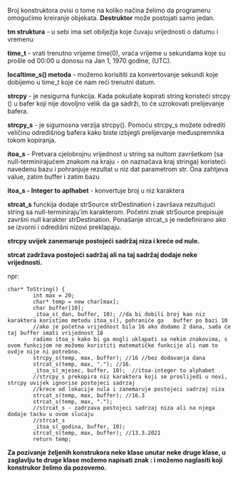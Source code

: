 
Broj konstruktora ovisi o tome na koliko načina želimo da programeru omogućimo kreiranje objekata. **Destruktor** može postojati samo jedan.

**tm struktura** - u sebi ima set obilježja koje čuvaju vrijednosti o datumu i vremenu

**time_t** - vrati trenutno vrijeme time(0), vraća vrijeme u sekundama koje su prošle od 00:00 u donosu na Jan 1, 1970 godine, (UTC).

**localtime_s() metoda** - možemo korisititi za konvertovanje sekundi koje dobijemo u time_t koje će nam reći trenutni datum.

**strcpy** - je nesigurna funkcija. Kada pokušate kopirati string koristeći strcpy () u bafer koji nije dovoljno velik da ga sadrži, to će uzrokovati prelijevanje bafera.

**strcpy_s** - je sigurnosna verzija strcpy(). Pomoću strcpy_s možete odrediti veličinu odredišnog bafera kako biste izbjegli prelijevanje međuspremnika tokom kopiranja.

**itoa_s** - Pretvara cjelobrojnu vrijednost u string sa nultom završetkom (sa null-terminirajućem znakom na kraju - on naznačava kraj stringa) koristeći navedenu bazu i pohranjuje rezultat u niz dat parametrom str. Ona zahtjeva value, zatim buffer i zatim bazu 

**itoa_s - Integer to aplhabet** - konvertuje broj u niz karaktera  

**strcat_s** funckija dodaje strSource strDestination i završava rezultujući string sa null-terminiraju'im karakterom. Početni znak strSource prepisuje završni null karakter strDestination. Ponašanje strcat_s je nedefinirano ako se izvorni i odredišni nizovi preklapaju.

**strcpy uvijek zanemaruje postojeći sadržaj niza i kreće od nule.**

**strcat zadržava postojeći sadržaj ali na taj sadržaj dodaje neke vrijednosti.** 

npr:

```
char* ToString() {
		int max = 20;
		char* temp = new char[max]; 
		char buffer[10];
		_itoa_s(_dan, buffer, 10); //da bi dobili broj kao niz karaktera koristimo metodu itoa_s(), pohraniće ga   buffer po bazi 10
		//ako je početna vrijednost bila 16 ako dodamo 2 dana, sada će taj buffer imati vrijednost 18
		radimo itoa_s kako bi ga mogli uklapati sa nekim znakovima, s ovom funkcijom ne možemo koristiti matematičke funkcije ali nam to ovdje nije ni potrebno.
		strcpy_s(temp, max, buffer); //16 //bez dodavanja dana
		strcat_s(temp, max, "."); //16.
		_itoa_s(_mjesec, buffer, 10);  //itoa-integer to alphabet 
		//strcpy_s prekopira niz karaktera koji se proslijedi u novi, strcpy uvijek ignorise postojeci sadrzaj
		//krece od lokacije nula i zanemaruje postojeci sadrzaj niza
		strcat_s(temp, max, buffer); //16.3
		strcat_s(temp, max, "."); 
		//strcat_s - zadrzava postojeci sadrzaj niza ali na njega dodaje tacku u ovom slucaju
		//strcat_s 
		_itoa_s(_godina, buffer, 10);
		strcat_s(temp, max, buffer); //13.3.2021
		return temp;
```

**Za pozivanje željenih konstrukora neke klase unutar neke druge klase, u zaglavlju te druge klase možemo napisati znak : i možemo naglasiti koji konstrukor želimo da pozovemo.** 

